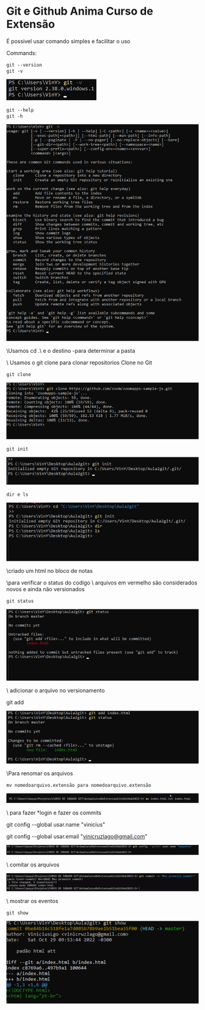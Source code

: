# Git e Github Anima Curso de Extensão
 
É possivel usar comando simples e facilitar o uso

Commands:

    git --version
    git -v

![-v](prints%20aula/-v.png)

    git --help
    git -h

![-h ](prints%20aula/-h.png)

\\Usamos cd .\ e o destino -para determinar a pasta

\\ Usamos o git clone para clonar repositorios
Clone no Git

    git clone 

![clone](prints%20aula/clone.png)

    git init

![criar repositorio para versionamento](prints%20aula/git%20inite%20(criar%20diretorio%20versionado).png)

    dir e ls
![](prints%20aula/dir%20e%20ls.png)

\\criado um html no bloco de notas 

[](index.html)

\\para verificar o status do codigo
\\ arquivos em vermelho são considerados novos e ainda não versionados

    git status 

![](prints%20aula/git%20status.png)

\\ adicionar o arquivo no versionamento 

 git add

 ![](prints%20aula/add%20.png)

\\Para renomar os arquivos
    
    mv nomedoarquivo.extensão para nomedoarquivo.extensão

 ![](prints%20aula/renomear%20arquivo.png)

 \\ para fazer *login e fazer os commits

 git config --global usar.name "vinicius"

 git config --global usar.email "vinicruzlago@gmail.com"
 
 ![](prints%20aula/git%20config%20--global%20.png)

 \\ comitar os arquivos 

 ![git commit -m "nome do commit"](prints%20aula/git%20commit%20-m%20aspas%20duplas%20e%20nome%20do%20cmmit.png)

 \\ mostrar os eventos

    git show 

![](prints%20aula/git%20show.png)

